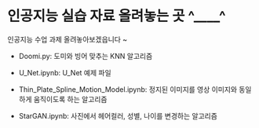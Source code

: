 # 인공지능 실습 자료 올려놓는 곳 ^____^ 


인공지능 수업 과제 올려놓아보겠읍니다 ~


- Doomi.py:
  도미와 빙어 맞추는 KNN 알고리즘

- U_Net.ipynb:
  U_Net 예제 파일

- Thin_Plate_Spline_Motion_Model.ipynb:
  정지된 이미지를 영상 이미지와 동일하게 움직이도록 하는 알고리즘

- StarGAN.ipynb:
  사진에서 헤어컬러, 성별, 나이를 변경하는 알고리즘
  
